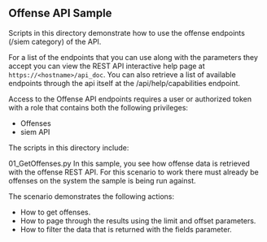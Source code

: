 ## Offense API Sample
Scripts in this directory demonstrate how to use the offense endpoints (/siem
category) of the API.


For a list of the endpoints that you can use along with the parameters they
accept you can view the REST API interactive help page at
`https://<hostname>/api_doc`.  You can also retrieve a list of available
endpoints through the api itself at the /api/help/capabilities endpoint.


Access to the Offense API endpoints requires a user or authorized token with a
role that contains both the following privileges:
 * Offenses
 * siem API


The scripts in this directory include:

01_GetOffenses.py
 In this sample, you see how offense data is retrieved with the offense REST
   API.
 For this scenario to work there must already be offenses on the system the
 sample is being run against.  

The scenario demonstrates the following actions:
* How to get offenses.
* How to page through the results using the limit and offset parameters.
* How to filter the data that is returned with the fields parameter.
